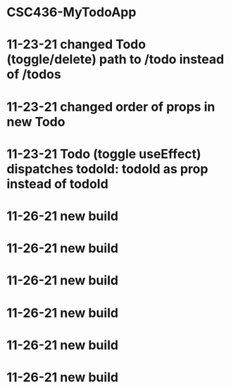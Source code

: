 #	CSC436-MyTodoApp

#	11-23-21 changed Todo (toggle/delete) path to /todo instead of /todos

#	11-23-21 changed order of props in new Todo

#	11-23-21 Todo (toggle useEffect) dispatches todoId: todoId as prop instead of todoId

#	11-26-21 new build

#	11-26-21 new build

#	11-26-21 new build

#	11-26-21 new build

#	11-26-21 new build

#	11-26-21 new build

